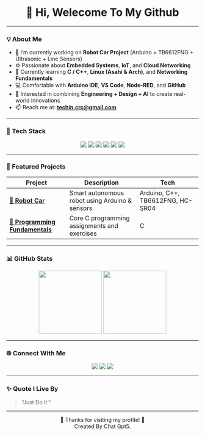 <!-- Banner Section -->
<h1 align="center">👋 Hi, Welecome To My Github</h1>

---

### 💡 About Me  
- 🔭 I’m currently working on **Robot Car Project** (Arduino + TB6612FNG + Ultrasonic + Line Sensors)  
- ⚙️ Passionate about **Embedded Systems**, **IoT**, and **Cloud Networking**  
- 🌱 Currently learning **C / C++**, **Linux (Asahi & Arch)**, and **Networking Fundamentals**  
- 💻 Comfortable with **Arduino IDE**, **VS Code**, **Node-RED**, and **GitHub**  
- 🎨 Interested in combining **Engineering + Design + AI** to create real-world innovations  
- 📫 Reach me at: **techin.crc@gmail.com**  

---

### 🧰 Tech Stack  
<p align="center">
  <img src="https://img.shields.io/badge/C-00599C?logo=c&logoColor=white&style=for-the-badge"/>
  <img src="https://img.shields.io/badge/C++-004482?logo=cplusplus&logoColor=white&style=for-the-badge"/>
  <img src="https://img.shields.io/badge/Arduino-00979D?logo=arduino&logoColor=white&style=for-the-badge"/>
  <img src="https://img.shields.io/badge/Linux-FCC624?logo=linux&logoColor=black&style=for-the-badge"/>
  <img src="https://img.shields.io/badge/Node--RED-8F0000?logo=nodered&logoColor=white&style=for-the-badge"/>
  <img src="https://img.shields.io/badge/GitHub-181717?logo=github&logoColor=white&style=for-the-badge"/>
</p>

---

### 🚀 Featured Projects  

| Project | Description | Tech |
|----------|--------------|------|
| [**🤖 Robot Car**](https://github.com/Telnwza/RobotCar) | Smart autonomous robot using Arduino & sensors | Arduino, C++, TB6612FNG, HC-SR04 |
| [**🧠 Programming Fundamentals**](https://github.com/Telnwza/Te-Programming-Fundamental-Assignment-2568) | Core C programming assignments and exercises | C |

---

### 📊 GitHub Stats  

<p align="center">
  <img src="https://github-readme-stats.vercel.app/api?username=Telnwza&show_icons=true&theme=tokyonight&hide_border=true" height="165"/>
  <img src="https://github-readme-stats.vercel.app/api/top-langs/?username=Telnwza&layout=compact&theme=tokyonight&hide_border=true" height="165"/>
</p>

---

### 🌐 Connect With Me  

<p align="center">
  <a href="mailto:techin.crc@gmail.com"><img src="https://img.shields.io/badge/Gmail-D14836?logo=gmail&logoColor=white&style=for-the-badge"/></a>
  <a href="https://github.com/Telnwza"><img src="https://img.shields.io/badge/GitHub-100000?logo=github&logoColor=white&style=for-the-badge"/></a>
  <a href="https://www.instagram.com/te.__lnwza"><img src="https://img.shields.io/badge/Instagram-E4405F?logo=instagram&logoColor=white&style=for-the-badge"/></a>
</p>

---

### ✨ Quote I Live By
> “Just Do it.”

---

<!-- Footer -->
<p align="center">
  🌟 Thanks for visiting my profile! 🌟 <br>
  Created By Chat Gpt5.
</p>
